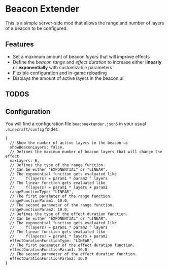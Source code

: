 # Beacon Extender

This is a simple server-side mod that allows the range and number of layers of a
beacon to be configured.

## Features

- Set a maximum amount of beacon _layers_ that will improve effects
- Define the _beacon range_ and _effect duration_ to increase either
  **linearly** or **exponentially** with customizable parameters
- Flexible configuration and in-game reloading
- Displays the amount of active layers in the beacon ui

## TODOS

## Configuration

You will find a configuration file `beaconextender.json5` in your usual
`.minecraft/config` folder.

```json5
{
  // Show the number of active layers in the beacon ui
  showBeaconLayers: false,
  // Defines the maximum number of beacon layers that will change the effect
  maxLayers: 6,
  // Defines the type of the range function.
  // Can be either "EXPONENTIAL" or "LINEAR".
  // The exponential function gets evaluated like
  //     f(layers) = param1 * param2 ^ layers
  // The linear function gets evaluated like
  //     f(layers) = param1 * layers + param2
  rangeFunctionType: "LINEAR",
  // The first parameter of the range function.
  rangeFunctionParam1: 10.0,
  // The second parameter of the range function.
  rangeFunctionParam2: 10.0,
  // Defines the type of the effect duration function.
  // Can be either "EXPONENTIAL" or "LINEAR".
  // The exponential function gets evaluated like
  //     f(layers) = param1 * param2 ^ layers
  // The linear function gets evaluated like
  //     f(layers) = param1 * layers + param2
  effectDurationFunctionType: "LINEAR",
  // The first parameter of the effect duration function.
  effectDurationFunctionParam1: 10.0,
  // The second parameter of the effect duration function.
  effectDurationFunctionParam2: 10.0
}
```
